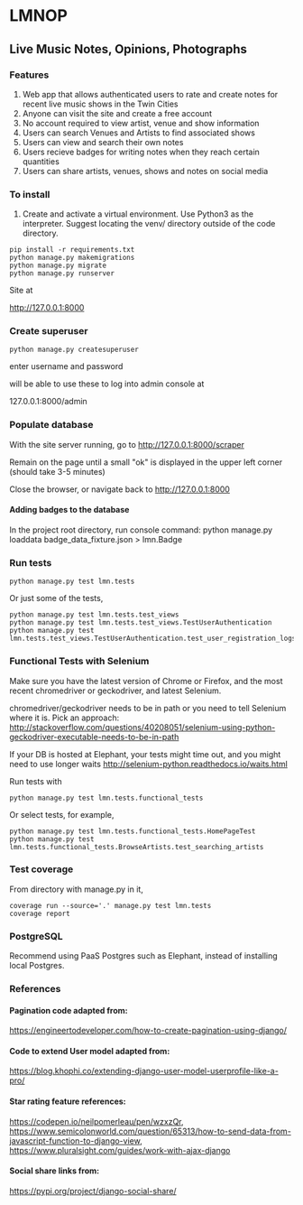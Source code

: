 # LMNOP

## Live Music Notes, Opinions, Photographs

### Features

1. Web app that allows authenticated users to rate and create notes for recent live music shows in the Twin Cities 
2. Anyone can visit the site and create a free account
3. No account required to view artist, venue and show information
4. Users can search Venues and Artists to find associated shows
5. Users can view and search their own notes
6. Users recieve badges for writing notes when they reach certain quantities
7. Users can share artists, venues, shows and notes on social media


### To install

1. Create and activate a virtual environment. Use Python3 as the interpreter. Suggest locating the venv/ directory outside of the code directory.

```
pip install -r requirements.txt
python manage.py makemigrations
python manage.py migrate
python manage.py runserver
```

Site at

http://127.0.0.1:8000


### Create superuser

`python manage.py createsuperuser`

enter username and password

will be able to use these to log into admin console at

127.0.0.1:8000/admin


### Populate database

With the site server running, go to http://127.0.0.1:8000/scraper

Remain on the page until a small "ok" is displayed in the upper left corner (should take 3-5 minutes)

Close the browser, or navigate back to http://127.0.0.1:8000


#### Adding badges to the database

In the project root directory, run console command: python manage.py loaddata badge_data_fixture.json > lmn.Badge


### Run tests


```
python manage.py test lmn.tests
```

Or just some of the tests,

```
python manage.py test lmn.tests.test_views
python manage.py test lmn.tests.test_views.TestUserAuthentication
python manage.py test lmn.tests.test_views.TestUserAuthentication.test_user_registration_logs_user_in
```


### Functional Tests with Selenium

Make sure you have the latest version of Chrome or Firefox, and the most recent chromedriver or geckodriver, and latest Selenium.

chromedriver/geckodriver needs to be in path or you need to tell Selenium where it is. Pick an approach: http://stackoverflow.com/questions/40208051/selenium-using-python-geckodriver-executable-needs-to-be-in-path

If your DB is hosted at Elephant, your tests might time out, and you might need to use longer waits http://selenium-python.readthedocs.io/waits.html

Run tests with

```
python manage.py test lmn.tests.functional_tests
```

Or select tests, for example,
```
python manage.py test lmn.tests.functional_tests.HomePageTest
python manage.py test lmn.tests.functional_tests.BrowseArtists.test_searching_artists
```


### Test coverage

From directory with manage.py in it,

```
coverage run --source='.' manage.py test lmn.tests
coverage report
```


### PostgreSQL

Recommend using PaaS Postgres such as Elephant, instead of installing local Postgres. 


### References 

#### Pagination code adapted from: 
https://engineertodeveloper.com/how-to-create-pagination-using-django/
#### Code to extend User model adapted from: 
https://blog.khophi.co/extending-django-user-model-userprofile-like-a-pro/
#### Star rating feature references: 
https://codepen.io/neilpomerleau/pen/wzxzQr, 
https://www.semicolonworld.com/question/65313/how-to-send-data-from-javascript-function-to-django-view, 
https://www.pluralsight.com/guides/work-with-ajax-django
#### Social share links from: 
https://pypi.org/project/django-social-share/
